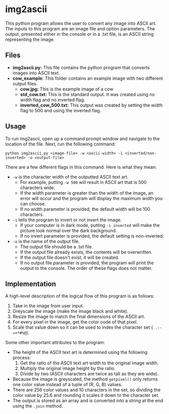 # img2ascii
This python program allows the user to convert any image into ASCII art. The inputs to this program are an image file and option parameters. The output, presented either in the console or in a .txt file, is an ASCII string representing the image.

## Files
- **img2ascii.py:** This file contains the python program that converts images into ASCII text.
- **cow_example:** This folder contains an example image with two different output files. 
  - **cow.jpg:** This is the example image of a cow
  - **std_cow.txt:** This is the standard output. It was created using no width flag and no inverted flag. 
  - **inverted_cow_500.txt:** This output was created by setting the width flag to 500 and using the inverted flag. 

## Usage
To run img2ascii, open up a command prompt window and navigate to the location of the file. Next, run the following command:

`python img2ascii.py <image-file> -w <ascii-width> -i <inverted/non-inverted> -o <output-file>`

There are a few different flags in this command. Here is what they mean:
- `-w` is the character width of the outputted ASCII text art.
  - For example, putting `-w 500` will result in ASCII art that is 500 characters wide.
  - If the width parameter is greater than the width of the image, an error will occur and the program will display the maximum width you can choose.
  - If no width parameter is provided, the default width will be 100 characters.
- `-i` tells the program to invert or not invert the image.
  - If your computer is in dark mode, putting `-i inverted` will make the picture look normal over the dark background.
  - If no invert parameter is provided, the default setting is non-inverted.
- `-o` is the name of the output file.
  - The output file should be a .txt file.
  - If the output file already exists, the contents will be overwritten.
  - If the output file doesn't exist, it will be created.
  - If no output file parameter is provided, the program will print the output to the console. 
The order of these flags does not matter.
 
 ## Implementation
 A high-level description of the logical flow of this program is as follows:
 1. Take in the image from user input.
 2. Greyscale the image (make the image black and white).
 3. Resize the image to match the final dimensions of the ASCII art.
 4. For every pixel in the image, get the color code of that pixel.
 5. Scale that value down so it can be used to index the character set (` .:-=+*#%@`).
 
Some other important attributes to the program:
- The height of the ASCII text art is determined using the following process:
  1. Get the ratio of the ASCII text art width to the original image width.
  2. Multiply the original image height by the ratio.
  3. Divide by two (ASCII characters are twice as tall as they are wide).
- Because the image is greyscaled, the method `getpixel()` only returns one color value instead of a tuple of (R, G, B) values.
- There are 256 color values and 10 characters in the set, so dividing the color value by 25.6 and rounding it scales it down to the character set.
- The output is stored as an array and is converted into a string at the end using the `.join` method.

 
